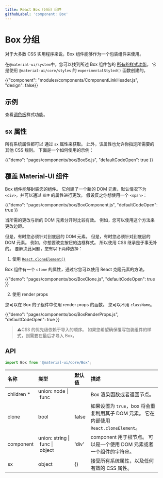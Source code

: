 ```yaml
---
title: React Box（分组）组件
githubLabel: 'component: Box'
---
```


# Box 分组

<p class="description">对于大多数 CSS 实用程序来说，Box 组件能够作为一个包装组件来使用。</p>

在`@material-ui/system`中，您可以找到所述 Box 组件包的 [所有的样式功能](/system/basics/#all-inclusive)。 它是使用 `@material-ui/core/styles` 的 `experimentalStyled()` 函数创建的。

{{"component": "modules/components/ComponentLinkHeader.js", "design": false}}

## 示例

查看[调色板](/system/palette/)样式功能。

## sx 属性

所有系统属性都可以 通过 `sx` 属性来获取。 此外，该属性也允许你指定所需要的其他 CSS 规则。 下面是一个如何使用的示例：

{{"demo": "pages/components/box/BoxSx.js", "defaultCodeOpen": true }}

## 覆盖 Material-UI 组件

Box 组件能够封装您的组件。 它创建了一个新的 DOM 元素，默认情况下为 `<div>`，并可以通过 `组件` 的属性进行更改。 假设反之你想使用一个 `<span>`：

{{"demo": "pages/components/box/BoxComponent.js", "defaultCodeOpen": true }}

当所需的更改与新的 DOM 元素分开时比较有效。 例如，您可以使用这个方法来更改边距。

但是，有时您必须针对到底层的 DOM 元素。 但是，有时您必须针对到底层的 DOM 元素。 例如，你想要改变按钮的边框样式。 所以使用 CSS 继承是于事无补的。 要解决此问题，您有以下两种选择：

1. 使用 [`React.cloneElement()`](https://reactjs.org/docs/react-api.html#cloneelement)

Box 组件有一个 `clone` 的属性，通过它您可以使用 React 克隆元素的方法。

{{"demo": "pages/components/box/BoxClone.js", "defaultCodeOpen": true }}

2. 使用 render props

您可以在 Box 的子组件中使用 render props 的函数。 您可以不用 `className`。

{{"demo": "pages/components/box/BoxRenderProps.js", "defaultCodeOpen": true }}

> ⚠️CSS 的优先级依赖于导入的顺序。 如果您希望确保覆写包装组件的样式，则需要在最后才导入 Box。

## API

```jsx
import Box from '@material-ui/core/Box';
```

| 名称                                                         | 类型                                                                                                                            | 默认值                                     | 描述                                                             |
|:---------------------------------------------------------- |:----------------------------------------------------------------------------------------------------------------------------- |:--------------------------------------- |:-------------------------------------------------------------- |
| <span class="prop-name required">children&nbsp;\*</span> | <span class="prop-type">union:&nbsp;node&nbsp;&#124;<br>&nbsp;func<br></span>                                     |                                         | Box 渲染函数或者返回节点。                                                |
| <span class="prop-name">clone</span>                       | <span class="prop-type">bool</span>                                                                                           | <span class="prop-default">false</span> | 如果设置为 `true`，box 将会重复利用其子 DOM 元素。 它在内部使用 `React.cloneElement`。 |
| <span class="prop-name">component</span>                   | <span class="prop-type">union:&nbsp;string&nbsp;&#124;<br>&nbsp;func&nbsp;&#124;<br>&nbsp;object<br></span> | <span class="prop-default">'div'</span> | component 用于根节点。 可以是一个使用 DOM 元素或者一个组件的字符串。                     |
| <span class="prop-name">sx</span>                          | <span class="prop-type">object</span>                                                                                         | <span class="prop-default">{}</span>    | 接受所有系统属性，以及任何有效的 CSS 属性。                                       |
